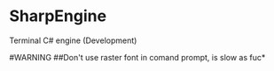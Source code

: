 # SharpEngine
Terminal C# engine (Development)

#WARNING
##Don't use raster font in comand prompt, is slow as fuc*

